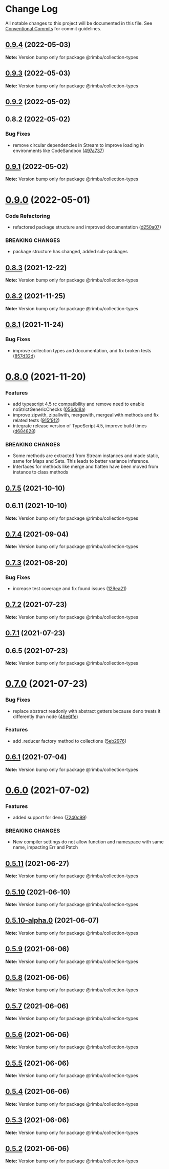 # Change Log

All notable changes to this project will be documented in this file.
See [Conventional Commits](https://conventionalcommits.org) for commit guidelines.

## [0.9.4](https://github.com/rimbu-org/rimbu/compare/@rimbu/collection-types@0.9.3...@rimbu/collection-types@0.9.4) (2022-05-03)

**Note:** Version bump only for package @rimbu/collection-types





## [0.9.3](https://github.com/rimbu-org/rimbu/compare/@rimbu/collection-types@0.9.2...@rimbu/collection-types@0.9.3) (2022-05-03)

**Note:** Version bump only for package @rimbu/collection-types





## [0.9.2](https://github.com/rimbu-org/rimbu/compare/@rimbu/collection-types@0.9.1...@rimbu/collection-types@0.9.2) (2022-05-02)



## 0.8.2 (2022-05-02)


### Bug Fixes

* remove circular dependencies in Stream to improve loading in environments like CodeSandbox ([497a737](https://github.com/rimbu-org/rimbu/commit/497a7378785d99464d4d11904ec17a81940ec411))





## [0.9.1](https://github.com/rimbu-org/rimbu/compare/@rimbu/collection-types@0.9.0...@rimbu/collection-types@0.9.1) (2022-05-02)

**Note:** Version bump only for package @rimbu/collection-types





# [0.9.0](https://github.com/rimbu-org/rimbu/compare/@rimbu/collection-types@0.8.3...@rimbu/collection-types@0.9.0) (2022-05-01)


### Code Refactoring

* refactored package structure and improved documentation ([d250a07](https://github.com/rimbu-org/rimbu/commit/d250a076300bd9c2cc3c2203b41a1889354c8bc5))


### BREAKING CHANGES

* package structure has changed, added sub-packages





## [0.8.3](https://github.com/rimbu-org/rimbu/compare/@rimbu/collection-types@0.8.2...@rimbu/collection-types@0.8.3) (2021-12-22)

**Note:** Version bump only for package @rimbu/collection-types





## [0.8.2](https://github.com/rimbu-org/rimbu/compare/@rimbu/collection-types@0.8.1...@rimbu/collection-types@0.8.2) (2021-11-25)

**Note:** Version bump only for package @rimbu/collection-types





## [0.8.1](https://github.com/rimbu-org/rimbu/compare/@rimbu/collection-types@0.8.0...@rimbu/collection-types@0.8.1) (2021-11-24)


### Bug Fixes

* improve collection types and documentation, and fix broken tests ([857d32d](https://github.com/rimbu-org/rimbu/commit/857d32d89d1377809d97aa3d03e6b9b6a40369ad))





# [0.8.0](https://github.com/rimbu-org/rimbu/compare/@rimbu/collection-types@0.7.5...@rimbu/collection-types@0.8.0) (2021-11-20)


### Features

* add typescript 4.5 rc compatibility and remove need to enable noStrictGenericChecks ([056dd8a](https://github.com/rimbu-org/rimbu/commit/056dd8a998ae4064570481fb7a9396326c0ca131))
* improve zipwith, zipallwith, mergewith, mergeallwith methods and fix related tests ([915f9f2](https://github.com/rimbu-org/rimbu/commit/915f9f2ee35e33eb654765ad5fb726da08bfa36c))
* integrate release version of TypeScript 4.5, improve build times ([d684828](https://github.com/rimbu-org/rimbu/commit/d6848281859752c630979e44e8e22c3cbfccf577))


### BREAKING CHANGES

* Some methods are extracted from Stream instances and made static, same for Maps and
Sets. This leads to better variance inference.
* Interfaces for methods like merge and flatten have been moved from instance to
class methods





## [0.7.5](https://github.com/rimbu-org/rimbu/compare/@rimbu/collection-types@0.7.4...@rimbu/collection-types@0.7.5) (2021-10-10)



## 0.6.11 (2021-10-10)

**Note:** Version bump only for package @rimbu/collection-types





## [0.7.4](https://github.com/rimbu-org/rimbu/compare/@rimbu/collection-types@0.7.3...@rimbu/collection-types@0.7.4) (2021-09-04)

**Note:** Version bump only for package @rimbu/collection-types





## [0.7.3](https://github.com/rimbu-org/rimbu/compare/@rimbu/collection-types@0.7.2...@rimbu/collection-types@0.7.3) (2021-08-20)


### Bug Fixes

* increase test coverage and fix found issues ([129ea21](https://github.com/rimbu-org/rimbu/commit/129ea21ae979bf8f4f4858f1e234e720cae89768))





## [0.7.2](https://github.com/rimbu-org/rimbu/compare/@rimbu/collection-types@0.7.1...@rimbu/collection-types@0.7.2) (2021-07-23)

**Note:** Version bump only for package @rimbu/collection-types





## [0.7.1](https://github.com/rimbu-org/rimbu/compare/@rimbu/collection-types@0.7.0...@rimbu/collection-types@0.7.1) (2021-07-23)



## 0.6.5 (2021-07-23)

**Note:** Version bump only for package @rimbu/collection-types





# [0.7.0](https://github.com/rimbu-org/rimbu/compare/@rimbu/collection-types@0.6.1...@rimbu/collection-types@0.7.0) (2021-07-23)


### Bug Fixes

* replace abstract readonly with abstract getters because deno treats it differently than node ([46e6ffe](https://github.com/rimbu-org/rimbu/commit/46e6ffe982d4bc47ed240d0b1a1b8118ae9ecbc7))


### Features

* add .reducer factory method to collections ([5eb2976](https://github.com/rimbu-org/rimbu/commit/5eb29760ed6b2ce3a739de7663d7d5cacbf12207))





## [0.6.1](https://github.com/rimbu-org/rimbu/compare/@rimbu/collection-types@0.6.0...@rimbu/collection-types@0.6.1) (2021-07-04)

**Note:** Version bump only for package @rimbu/collection-types





# [0.6.0](https://github.com/rimbu-org/rimbu/compare/@rimbu/collection-types@0.5.11...@rimbu/collection-types@0.6.0) (2021-07-02)


### Features

* added support for deno ([7240c99](https://github.com/rimbu-org/rimbu/commit/7240c998904822e098d2abf6e8e6deda4f165f11))


### BREAKING CHANGES

* New compiler settings do not allow function and namespace with same name, impacting
Err and Patch





## [0.5.11](https://github.com/rimbu-org/rimbu/compare/@rimbu/collection-types@0.5.10...@rimbu/collection-types@0.5.11) (2021-06-27)

**Note:** Version bump only for package @rimbu/collection-types





## [0.5.10](https://github.com/rimbu-org/rimbu/compare/@rimbu/collection-types@0.5.10-alpha.0...@rimbu/collection-types@0.5.10) (2021-06-10)

**Note:** Version bump only for package @rimbu/collection-types





## [0.5.10-alpha.0](https://github.com/rimbu-org/rimbu/compare/@rimbu/collection-types@0.5.9...@rimbu/collection-types@0.5.10-alpha.0) (2021-06-07)

**Note:** Version bump only for package @rimbu/collection-types





## [0.5.9](https://github.com/rimbu-org/rimbu/compare/@rimbu/collection-types@0.5.8...@rimbu/collection-types@0.5.9) (2021-06-06)

**Note:** Version bump only for package @rimbu/collection-types





## [0.5.8](https://github.com/rimbu-org/rimbu/compare/@rimbu/collection-types@0.5.7...@rimbu/collection-types@0.5.8) (2021-06-06)

**Note:** Version bump only for package @rimbu/collection-types





## [0.5.7](https://github.com/rimbu-org/rimbu/compare/@rimbu/collection-types@0.5.6...@rimbu/collection-types@0.5.7) (2021-06-06)

**Note:** Version bump only for package @rimbu/collection-types





## [0.5.6](https://github.com/rimbu-org/rimbu/compare/@rimbu/collection-types@0.5.5...@rimbu/collection-types@0.5.6) (2021-06-06)

**Note:** Version bump only for package @rimbu/collection-types





## [0.5.5](https://github.com/rimbu-org/rimbu/compare/@rimbu/collection-types@0.5.4...@rimbu/collection-types@0.5.5) (2021-06-06)

**Note:** Version bump only for package @rimbu/collection-types





## [0.5.4](https://github.com/rimbu-org/rimbu/compare/@rimbu/collection-types@0.5.3...@rimbu/collection-types@0.5.4) (2021-06-06)

**Note:** Version bump only for package @rimbu/collection-types





## [0.5.3](https://github.com/rimbu-org/rimbu/compare/@rimbu/collection-types@0.5.2...@rimbu/collection-types@0.5.3) (2021-06-06)

**Note:** Version bump only for package @rimbu/collection-types





## [0.5.2](https://github.com/rimbu-org/rimbu/compare/@rimbu/collection-types@0.5.1...@rimbu/collection-types@0.5.2) (2021-06-06)

**Note:** Version bump only for package @rimbu/collection-types
